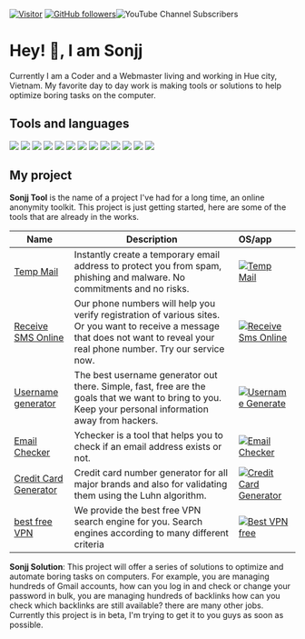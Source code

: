 [![Visitor](https://visitor-badge.laobi.icu/badge?page_id=public-sonjj/public-sonjj)](https://github.com/public-sonjj) [![GitHub followers](https://img.shields.io/github/followers/public-sonjj.svg?style=social&label=Follow)](https://github.com/public-sonjj?tab=followers)![YouTube Channel Subscribers](https://img.shields.io/youtube/channel/subscribers/UCIevahX9MAHLL321q_x9-RQ?style=social)

# Hey! 👋, I am Sonjj
Currently I am a Coder and a Webmaster living and working in Hue city, Vietnam. My favorite day to day work is making tools or solutions to help optimize boring tasks on the computer.

## Tools and languages 
![](https://img.shields.io/badge/-Docker-46a2f1?style=flat-square&logo=docker&logoColor=white) ![](https://img.shields.io/badge/-VisualStudio-5C2D91?style=flat-square&logo=VisualStudio&logoColor=white) ![](https://img.shields.io/badge/-php-777BB4?style=flat-square&logo=php&logoColor=white) ![](https://img.shields.io/badge/-javascript-F7DF1E?style=flat-square&logo=javascript&logoColor=black) ![](https://img.shields.io/badge/-airtable-18BFFF?style=flat-square&logo=airtable&logoColor=white) ![](https://img.shields.io/badge/-mysql-4479A1?style=flat-square&logo=mysql&logoColor=white) ![](https://img.shields.io/badge/-github-181717?style=flat-square&logo=github&logoColor=white) ![](https://img.shields.io/badge/-html5-E34F26?style=flat-square&logo=html5&logoColor=white) ![](https://img.shields.io/badge/-tailwindcss-06B6D4?style=flat-square&logo=tailwindcss&logoColor=white) ![](https://img.shields.io/badge/-python-3776AB?style=flat-square&logo=python&logoColor=white) ![](https://img.shields.io/badge/-nginx-009639?style=flat-square&logo=nginx&logoColor=white) ![](https://img.shields.io/badge/-vuejs-4FC08D?style=flat-square&logo=vue.js&logoColor=white) ![](https://img.shields.io/badge/-laravel-FF2D20?style=flat-square&logo=laravel&logoColor=white)

## My project
**Sonjj Tool**  is the name of a project I've had for a long time, an online anonymity toolkit. This project is just getting started, here are some of the tools that are already in the works.


| Name | Description | OS/app &nbsp;&nbsp;&nbsp; |
| --------------- | --------------- | :--------- |
| [Temp Mail](https://smailpro.com "Temp Mail") | Instantly create a temporary email address to protect you from spam, phishing and malware. No commitments and no risks. | [![Temp Mail](https://img.shields.io/badge/web-live-green "Temp Mail")](https://smailpro.com "Temp Mail")  |
| [Receive SMS Online](https://smser.net "Receive SMS Online") | Our phone numbers will help you verify registration of various sites. Or you want to receive a message that does not want to reveal your real phone number. Try our service now. | [![Receive Sms Online](https://img.shields.io/badge/web-live-green "Receive Sms Online")](https://smser.net "Receive Sms Online")   |
| [Username generator](https://ugener.com "Username generator") | The best username generator out there. Simple, fast, free are the goals that we want to bring to you. Keep your personal information away from hackers. |   [![Username Generate](https://img.shields.io/badge/web-live-green "Username Generate")](https://ugener.com "Username Generate")  |
| [Email Checker](https://ychecker.com "Email Checker") | Ychecker is a tool that helps you to check if an email address exists or not. | [![Email Checker](https://img.shields.io/badge/web-live-green "Email Checker")](https://ychecker.com "Email Checker")  |
| [Credit Card Generator](https://cardgener.com "Credit Card Generator") | Credit card number generator for all major brands and also for validating them using the Luhn algorithm. | [![Credit Card Generator](https://img.shields.io/badge/web-live-green "Credit Card Generator")](https://cardgener.com "Credit Card Generator") |
|[best free VPN](https://teahog.com/ "best free VPN") | We provide the best free VPN search engine for you. Search engines according to many different criteria |  [![Best VPN free](https://img.shields.io/badge/web-live-green "Best VPN free")](https://teahog.com "Best VPN free")  |

**Sonjj Solution**: This project will offer a series of solutions to optimize and automate boring tasks on computers. For example, you are managing hundreds of Gmail accounts, how can you log in and check or change your password in bulk, you are managing hundreds of backlinks how can you check which backlinks are still available? there are many other jobs. Currently this project is in beta, I'm trying to get it to you guys as soon as possible.
